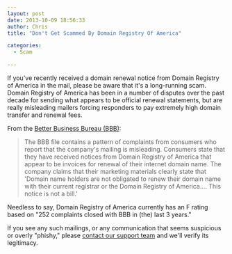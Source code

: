 ```yaml
---
layout: post
date: 2013-10-09 18:56:33
author: Chris
title: "Don't Get Scammed By Domain Registry Of America"

categories:
  - Scam

---
```


<!-- excerpt -->

If you've recently received a domain renewal notice from Domain Registry of America in the mail, please be aware that it's a long-running scam. Domain Registry of America has been in a number of disputes over the past decade for sending what appears to be official renewal statements, but are really misleading mailers forcing responders to pay extremely high domain transfer and renewal fees. 

<!-- /excerpt -->

From the [Better Business Bureau (BBB)](http://www.bbb.org/upstate-new-york/business-reviews/internet-services/domain-registry-of-america-in-buffalo-ny-17000531/):

> The BBB file contains a pattern of complaints from consumers who report that the company's mailing is misleading. Consumers state that they have received notices from Domain Registry of America that appear to be invoices for renewal of their internet domain name. The company claims that their marketing materials clearly state that 'Domain name holders are not obligated to renew their domain name with their current registrar or the Domain Registry of America.... This notice is not a bill.'

Needless to say, Domain Registry of America currently has an F rating based on "252 complaints closed with BBB in (the) last 3 years."

If you see any such mailings, or any communication that seems suspicious or overly "phishy," please [contact our support team](https://iwantmyname.com/support) and we'll verify its legitimacy.
